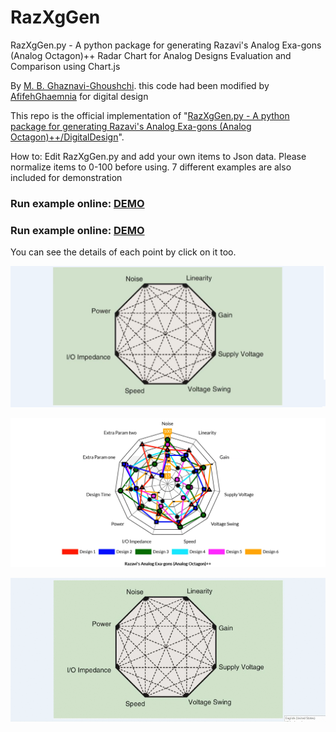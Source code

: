 # RazXgGen

RazXgGen.py - A python package for generating Razavi's Analog Exa-gons (Analog Octagon)++ 
Radar Chart for Analog Designs Evaluation and Comparison using Chart.js

By [M. B. Ghaznavi-Ghoushchi](https://github.com/ghoushchi).
this code had been modified by [AfifehGhaemnia](https://github.com/AfifehGhaemnia)   for digital design

This repo is the official implementation of "[RazXgGen.py - A python package for generating Razavi's Analog Exa-gons (Analog Octagon)++/DigitalDesign](https://github.com/yarpose/YARPOSE.RazXgGen)".

How to:
Edit RazXgGen.py and add your own items to Json data.
Please normalize items to 0-100 before using.
7 different examples are also included for demonstration

### Run example online: [DEMO](https://AfifehGhaemnia.github.io/RazXgGen/html/index6.html)
### Run example online: [DEMO](https://ghoushchi.github.io/ICS-HPC/EDA/RazXgGen/html/index6.html)
You can see the details of each point by click on it too.

![Conventional](video/octagon.png)

![Xagon](video/Xagon.png)


![Xagon](video/RazXgGen.gif)

